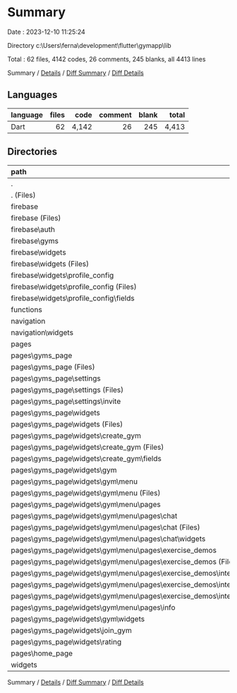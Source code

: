 # Summary

Date : 2023-12-10 11:25:24

Directory c:\\Users\\ferna\\development\\flutter\\gymapp\\lib

Total : 62 files,  4142 codes, 26 comments, 245 blanks, all 4413 lines

Summary / [Details](details.md) / [Diff Summary](diff.md) / [Diff Details](diff-details.md)

## Languages
| language | files | code | comment | blank | total |
| :--- | ---: | ---: | ---: | ---: | ---: |
| Dart | 62 | 4,142 | 26 | 245 | 4,413 |

## Directories
| path | files | code | comment | blank | total |
| :--- | ---: | ---: | ---: | ---: | ---: |
| . | 62 | 4,142 | 26 | 245 | 4,413 |
| . (Files) | 2 | 106 | 12 | 11 | 129 |
| firebase | 16 | 1,072 | 9 | 70 | 1,151 |
| firebase (Files) | 1 | 310 | 6 | 29 | 345 |
| firebase\\auth | 2 | 95 | 1 | 4 | 100 |
| firebase\\gyms | 4 | 84 | 0 | 4 | 88 |
| firebase\\widgets | 9 | 583 | 2 | 33 | 618 |
| firebase\\widgets (Files) | 3 | 126 | 0 | 10 | 136 |
| firebase\\widgets\\profile_config | 6 | 457 | 2 | 23 | 482 |
| firebase\\widgets\\profile_config (Files) | 2 | 153 | 0 | 7 | 160 |
| firebase\\widgets\\profile_config\\fields | 4 | 304 | 2 | 16 | 322 |
| functions | 5 | 56 | 0 | 9 | 65 |
| navigation | 4 | 161 | 0 | 9 | 170 |
| navigation\\widgets | 4 | 161 | 0 | 9 | 170 |
| pages | 33 | 2,650 | 5 | 136 | 2,791 |
| pages\\gyms_page | 32 | 2,632 | 5 | 132 | 2,769 |
| pages\\gyms_page (Files) | 1 | 74 | 1 | 4 | 79 |
| pages\\gyms_page\\settings | 4 | 314 | 0 | 17 | 331 |
| pages\\gyms_page\\settings (Files) | 1 | 40 | 0 | 4 | 44 |
| pages\\gyms_page\\settings\\invite | 3 | 274 | 0 | 13 | 287 |
| pages\\gyms_page\\widgets | 27 | 2,244 | 4 | 111 | 2,359 |
| pages\\gyms_page\\widgets (Files) | 1 | 28 | 0 | 3 | 31 |
| pages\\gyms_page\\widgets\\create_gym | 3 | 353 | 2 | 13 | 368 |
| pages\\gyms_page\\widgets\\create_gym (Files) | 1 | 161 | 0 | 5 | 166 |
| pages\\gyms_page\\widgets\\create_gym\\fields | 2 | 192 | 2 | 8 | 202 |
| pages\\gyms_page\\widgets\\gym | 20 | 1,609 | 2 | 83 | 1,694 |
| pages\\gyms_page\\widgets\\gym\\menu | 18 | 1,410 | 2 | 76 | 1,488 |
| pages\\gyms_page\\widgets\\gym\\menu (Files) | 1 | 86 | 0 | 4 | 90 |
| pages\\gyms_page\\widgets\\gym\\menu\\pages | 17 | 1,324 | 2 | 72 | 1,398 |
| pages\\gyms_page\\widgets\\gym\\menu\\pages\\chat | 5 | 349 | 2 | 21 | 372 |
| pages\\gyms_page\\widgets\\gym\\menu\\pages\\chat (Files) | 1 | 59 | 0 | 4 | 63 |
| pages\\gyms_page\\widgets\\gym\\menu\\pages\\chat\\widgets | 4 | 290 | 2 | 17 | 309 |
| pages\\gyms_page\\widgets\\gym\\menu\\pages\\exercise_demos | 11 | 900 | 0 | 48 | 948 |
| pages\\gyms_page\\widgets\\gym\\menu\\pages\\exercise_demos (Files) | 4 | 247 | 0 | 13 | 260 |
| pages\\gyms_page\\widgets\\gym\\menu\\pages\\exercise_demos\\interfaces | 7 | 653 | 0 | 35 | 688 |
| pages\\gyms_page\\widgets\\gym\\menu\\pages\\exercise_demos\\interfaces (Files) | 5 | 506 | 0 | 28 | 534 |
| pages\\gyms_page\\widgets\\gym\\menu\\pages\\exercise_demos\\interfaces\\widgets | 2 | 147 | 0 | 7 | 154 |
| pages\\gyms_page\\widgets\\gym\\menu\\pages\\info | 1 | 75 | 0 | 3 | 78 |
| pages\\gyms_page\\widgets\\gym\\widgets | 2 | 199 | 0 | 7 | 206 |
| pages\\gyms_page\\widgets\\join_gym | 2 | 172 | 0 | 8 | 180 |
| pages\\gyms_page\\widgets\\rating | 1 | 82 | 0 | 4 | 86 |
| pages\\home_page | 1 | 18 | 0 | 4 | 22 |
| widgets | 2 | 97 | 0 | 10 | 107 |

Summary / [Details](details.md) / [Diff Summary](diff.md) / [Diff Details](diff-details.md)
